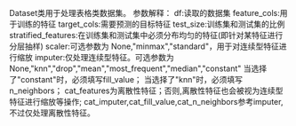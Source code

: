 Dataset类用于处理表格类数据集。
参数解释：
df:读取的数据集
feature_cols:用于训练的特征
target_cols:需要预测的目标特征
test_size:训练集和测试集的比例
stratified_features:在训练集和测试集中必须分布均匀的特征(即针对某特征进行分层抽样)
scaler:可选参数为 None,"minmax","standard"，用于对连续型特征进行缩放
imputer:仅处理连续型特征。可选参数为 None,"knn","drop","mean","most_frequent","median","constant"
当选择了"constant"时，必须填写fill_value；
当选择了"knn"时，必须填写n_neighbors；
cat_features为离散性特征；否则,离散性特征也会被视为连续型特征进行缩放等操作;
cat_imputer,cat_fill_value,cat_n_neighbors参考imputer,不过仅处理离散性特征。
